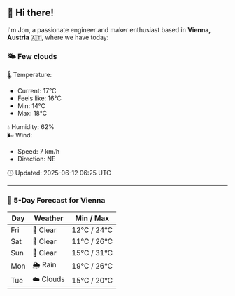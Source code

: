 ## 👋 Hi there!

I'm Jon, a passionate engineer and maker enthusiast based in **Vienna, Austria** 🇦🇹, where we have today:

### 🌤️ Few clouds 

🌡️ Temperature: 
* Current: 17°C
* Feels like: 16°C
* Min: 14°C 
* Max: 18°C  

💧 Humidity: 62%  
🌬️ Wind: 
* Speed: 7 km/h 
* Direction: NE  

🕒 Updated: 2025-06-12 06:25 UTC

---

### 📅 5-Day Forecast for Vienna

| Day | Weather | Min / Max |
|-----|---------|------------|
| Fri | 🌙 Clear | 12°C / 24°C |
| Sat | 🌙 Clear | 11°C / 26°C |
| Sun | 🌙 Clear | 15°C / 31°C |
| Mon | 🌦️ Rain | 19°C / 26°C |
| Tue | ☁️ Clouds | 15°C / 20°C |
